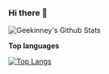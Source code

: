 ### Hi there 👋

![Geekinney's Github Stats](https://github-readme-stats.vercel.app/api?username=Kinneyzhang&theme=vue&show_icons=true)

**Top languages**

[![Top Langs](https://github-readme-stats.vercel.app/api/top-langs/?username=Kinneyzhang&layout=compact&langs_count=4)](https://github.com/Kinneyzhang/)
